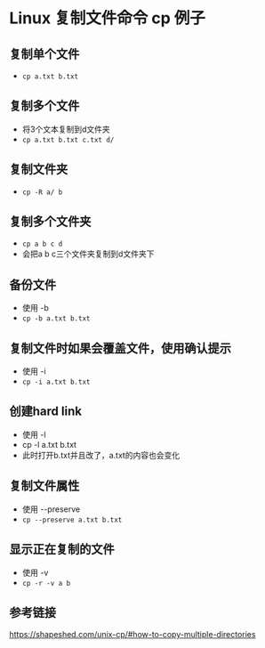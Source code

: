 # Linux 复制文件命令 cp 例子

## 复制单个文件
- ```cp a.txt b.txt```

## 复制多个文件
- 将3个文本复制到d文件夹
- ```cp a.txt b.txt c.txt d/```

## 复制文件夹
- ```cp -R a/ b```

## 复制多个文件夹
- ```cp a b c d```
- 会把a b c三个文件夹复制到d文件夹下

## 备份文件
- 使用 -b
- ```cp -b a.txt b.txt```

## 复制文件时如果会覆盖文件，使用确认提示
- 使用 -i
- ```cp -i a.txt b.txt```

## 创建hard link
- 使用 -l
- cp -l a.txt b.txt
- 此时打开b.txt并且改了，a.txt的内容也会变化

## 复制文件属性
- 使用 --preserve
- ```cp --preserve a.txt b.txt```

## 显示正在复制的文件
- 使用 -v
- ```cp -r -v a b```

## 参考链接
https://shapeshed.com/unix-cp/#how-to-copy-multiple-directories